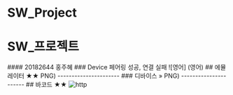 # SW_Project
# SW_프로젝트




</font><font class="papago-parent"><font class="papago-source" style="display:none;">
</font>
</font><font class="papago-parent"><font class="papago-source" style="display:none;">#### 20182644 홍주혜
</font>#### 20182644 홍주혜</font><font class="papago-parent"><font class="papago-source" style="display:none;">
</font>
</font><font class="papago-parent"><font class="papago-source" style="display:none;">
</font>
</font><font class="papago-parent"><font class="papago-source" style="display:none;">### Device 페어링 성공, 연결 실패 
</font>### Device 페어링 성공, 연결 실패</font><font class="papago-parent"><font class="papago-source" style="display:none;">
</font>
</font><font class="papago-parent"><font class="papago-source" style="display:none;">![연결실패](https://user-images.githubusercontent.com/94774284/211575038-7c1a32d1-03f2-45df-842b-2a1def3cf2ce.png)
</font>![영어] (영어)</font><font class="papago-parent"><font class="papago-source" style="display:none;">
</font>
</font><font class="papago-parent"><font class="papago-source" style="display:none;">
</font>
</font><font class="papago-parent"><font class="papago-source" style="display:none;">
</font>
</font><font class="papago-parent"><font class="papago-source" style="display:none;">
</font>
</font><font class="papago-parent"><font class="papago-source" style="display:none;">### Emulator 연결
</font>## 에뮬레이터 ★★</font><font class="papago-parent"><font class="papago-source" style="display:none;">
</font>
</font><font class="papago-parent"><font class="papago-source" style="display:none;">![애뮬연결](https://user-images.githubusercontent.com/94774284/211569814-2a73bc7e-aee4-42ca-be2d-9003b9846981.</font>![https://user-images.githubusercontent.com/94774284/211569814-2a73bc7e-aee4-42ca-be2d-9003b9846981] (영어)</font><font class="papago-parent"><font class="papago-source" style="display:none;">PNG)
</font>PNG)</font><font class="papago-parent"><font class="papago-source" style="display:none;">
</font>
</font><font class="papago-parent"><font class="papago-source" style="display:none;">----------------------
</font>----------------------</font><font class="papago-parent"><font class="papago-source" style="display:none;">
</font>
</font><font class="papago-parent"><font class="papago-source" style="display:none;">
</font>
</font><font class="papago-parent"><font class="papago-source" style="display:none;">### Device 연결
</font>### 디바이스 »</font><font class="papago-parent"><font class="papago-source" style="display:none;">
</font>
</font><font class="papago-parent"><font class="papago-source" style="display:none;">![디바이스 연결](https://user-images.githubusercontent.com/94774284/211572312-ea7c9f64-d389-4c5a-8c45-0f437ffe7a67.</font>![ https://user-images.githubusercontent.com/94774284/211572312-ea7c9f64-d389-4c5a-8c45-0f437ffe7a67 ] 。</font><font class="papago-parent"><font class="papago-source" style="display:none;">PNG)
</font>PNG)</font><font class="papago-parent"><font class="papago-source" style="display:none;">
</font>
</font><font class="papago-parent"><font class="papago-source" style="display:none;">
</font>
</font><font class="papago-parent"><font class="papago-source" style="display:none;">
</font>
</font><font class="papago-parent"><font class="papago-source" style="display:none;">----------------------
</font>----------------------</font><font class="papago-parent"><font class="papago-source" style="display:none;">
</font>
</font><font class="papago-parent"><font class="papago-source" style="display:none;">### Barcode 인식
</font>## 바코드 ★★</font><font class="papago-parent"><font class="papago-source" style="display:none;">
</font>
</font><font class="papago-parent"><font class="papago-source" style="display:none;">![바코드](https://user-images.githubusercontent.com/94774284/211572465-852418f2-d570-4b69-8fb7-c4145929e648.jpg)
</font>![http](https://user-images.githubusercontent.com/94774284/211572465-852418f2-d570-4b69-8fb7-c4145929e648.jpg)</font>
